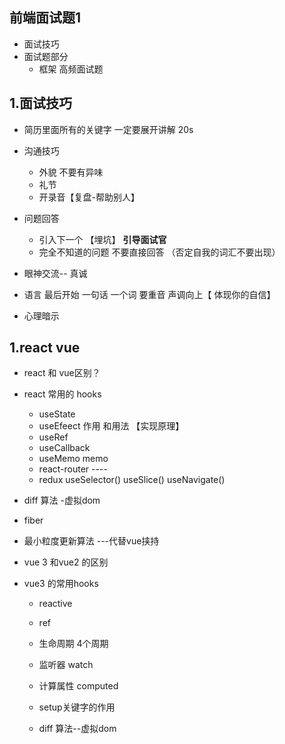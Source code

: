 ## 前端面试题1 

- 面试技巧 
- 面试题部分
  - 框架 高频面试题





## 1.面试技巧 

- 简历里面所有的关键字  一定要展开讲解 20s  
- 沟通技巧  
  - 外貌     不要有异味     
  - 礼节    
  - 开录音【复盘-帮助别人】
- 问题回答 
  - 引入下一个 【埋坑】   **引导面试官**
  - 完全不知道的问题    不要直接回答 （否定自我的词汇不要出现）

- 眼神交流-- 真诚 
- 语言     最后开始 一句话  一个词  要重音 声调向上【 体现你的自信】
- 心理暗示  



## 1.react  vue

- react 和 vue区别？
- react 常用的 hooks  
  - useState 
  - useEfeect 作用  和用法   【实现原理】
  - useRef
  -  useCallback
  - useMemo   memo 
  - react-router  ---- 
  - redux  useSelector()   useSlice()   useNavigate()      
- diff 算法 -虚拟dom
- fiber  
- 最小粒度更新算法  ---代替vue挟持    



- vue 3 和vue2 的区别

- vue3 的常用hooks

  - reactive 

  - ref 

  - 生命周期     4个周期

  - 监听器    watch  

  - 计算属性   computed 

  - setup关键字的作用 

  - diff 算法--虚拟dom

    